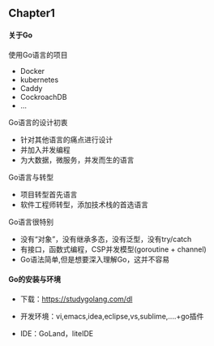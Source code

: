## Chapter1

#### 关于Go

使用Go语言的项目

- Docker
- kubernetes
- Caddy
- CockroachDB
- ...

Go语言的设计初衷

- 针对其他语言的痛点进行设计
- 并加入并发编程
- 为大数据，微服务，并发而生的语言

Go语言与转型

- 项目转型首先语言
- 软件工程师转型，添加技术栈的首选语言

Go语言很特别

- 没有“对象”，没有继承多态，没有泛型，没有try/catch
- 有接口，函数式编程，CSP并发模型(goroutine + channel)
- Go语法简单,但是想要深入理解Go，这并不容易

#### Go的安装与环境

- 下载：https://studygolang.com/dl

- 开发环境：vi,emacs,idea,eclipse,vs,sublime,....+go插件
- IDE：GoLand，liteIDE













